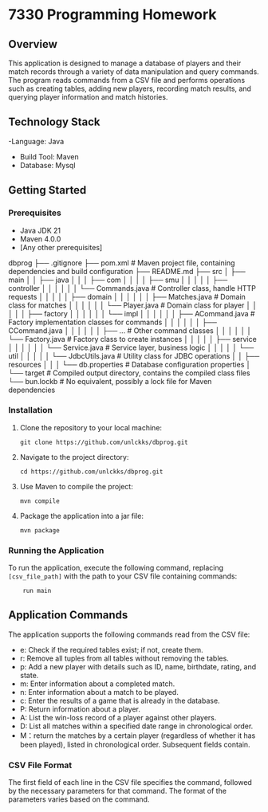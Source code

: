 # 7330 Programming Homework

## Overview

This application is designed to manage a database of players and their match records through a variety of data manipulation and query commands. The program reads commands from a CSV file and performs operations such as creating tables, adding new players, recording match results, and querying player information and match histories.

## Technology Stack

-Language: Java
- Build Tool: Maven
- Database: Mysql

## Getting Started

### Prerequisites

- Java JDK 21
- Maven 4.0.0
- [Any other prerequisites]

dbprog
├── .gitignore
├── pom.xml                              # Maven project file, containing dependencies and build configuration
├── README.md
├── src
│   ├── main
│   │   ├── java
│   │   │   ├── com
│   │   │   │   ├── smu
│   │   │   │   │   ├── controller
│   │   │   │   │   │   └── Commands.java      # Controller class, handle HTTP requests
│   │   │   │   │   ├── domain
│   │   │   │   │   │   ├── Matches.java       # Domain class for matches
│   │   │   │   │   │   └── Player.java        # Domain class for player
│   │   │   │   │   ├── factory
│   │   │   │   │   │   └── impl
│   │   │   │   │   │       ├── ACommand.java  # Factory implementation classes for commands
│   │   │   │   │   │       ├── CCommand.java
│   │   │   │   │   │       ├── ...            # Other command classes
│   │   │   │   │   │       └── Factory.java   # Factory class to create instances
│   │   │   │   │   ├── service
│   │   │   │   │   │   └── Service.java       # Service layer, business logic
│   │   │   │   │   └── util
│   │   │   │   │       └── JdbcUtils.java     # Utility class for JDBC operations
│   │   ├── resources
│   │   │   └── db.properties                  # Database configuration properties
│   └── target                                # Compiled output directory, contains the compiled class files
└── bun.lockb                                 # No equivalent, possibly a lock file for Maven dependencies

### Installation

1. Clone the repository to your local machine:
   ```
   git clone https://github.com/unlckks/dbprog.git
   ```
2. Navigate to the project directory:
   ```
   cd https://github.com/unlckks/dbprog.git
   ```
3. Use Maven to compile the project:
   ```
   mvn compile
   ```
4. Package the application into a jar file:
   ```
   mvn package
   ```

### Running the Application

To run the application, execute the following command, replacing `[csv_file_path]` with the path to your CSV file containing commands:

```
    run main
```

## Application Commands

The application supports the following commands read from the CSV file:

- e: Check if the required tables exist; if not, create them.
- r: Remove all tuples from all tables without removing the tables.
- p: Add a new player with details such as ID, name, birthdate, rating, and state.
- m: Enter information about a completed match.
- n: Enter information about a match to be played.
- c: Enter the results of a game that is already in the database.
- P: Return information about a player.
- A: List the win-loss record of a player against other players.
- D: List all matches within a specified date range in chronological order.
- M：return the matches by a certain player (regardless of whether it has been played), listed in chronological order. Subsequent fields contain.
### CSV File Format

The first field of each line in the CSV file specifies the command, followed by the necessary parameters for that command. The format of the parameters varies based on the command.



